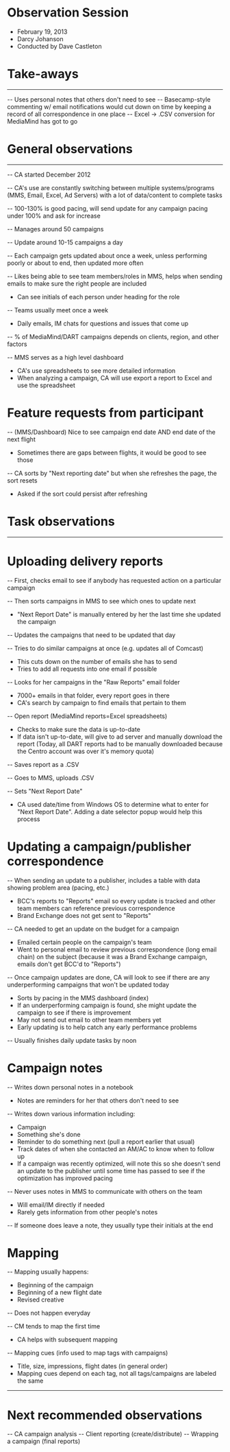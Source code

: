 # Observation Session
- February 19, 2013
- Darcy Johanson
- Conducted by Dave Castleton


# Take-aways
________________________________________________________________
-- Uses personal notes that others don't need to see
-- Basecamp-style commenting w/ email notifications would cut down on time by keeping a record of all correspondence in one place
-- Excel -> .CSV conversion for MediaMind has got to go



# General observations
________________________________________________________________
-- CA started December 2012

-- CA's use are constantly switching between multiple systems/programs (MMS, Email, Excel, Ad Servers) with a lot of data/content to complete tasks

-- 100-130% is good pacing, will send update for any campaign pacing under 100% and ask for increase

-- Manages around 50 campaigns

-- Update around 10-15 campaigns a day

-- Each campaign gets updated about once a week, unless performing poorly or about to end, then updated more often

-- Likes being able to see team members/roles in MMS, helps when sending emails to make sure the right people are included
- Can see initials of each person under heading for the role

-- Teams usually meet once a week
- Daily emails, IM chats for questions and issues that come up

-- % of MediaMind/DART campaigns depends on clients, region, and other factors

-- MMS serves as a high level dashboard
- CA's use spreadsheets to see more detailed information
- When analyzing a campaign, CA will use export a report to Excel and use the spreadsheet

# Feature requests from participant
-- (MMS/Dashboard) Nice to see campaign end date AND end date of the next flight
- Sometimes there are gaps between flights, it would be good to see those

-- CA sorts by "Next reporting date" but when she refreshes the page, the sort resets
- Asked if the sort could persist after refreshing



# Task observations
________________________________________________________________

# Uploading delivery reports
-- First, checks email to see if anybody has requested action on a particular campaign

-- Then sorts campaigns in MMS to see which ones to update next
- "Next Report Date" is manually entered by her the last time she updated the campaign

-- Updates the campaigns that need to be updated that day

-- Tries to do similar campaigns at once (e.g. updates all of Comcast)
- This cuts down on the number of emails she has to send
- Tries to add all requests into one email if possible

-- Looks for her campaigns in the "Raw Reports" email folder
- 7000+ emails in that folder, every report goes in there 
- CA's search by campaign to find emails that pertain to them

-- Open report (MediaMind reports=Excel spreadsheets)
- Checks to make sure the data is up-to-date
- If data isn't up-to-date, will give to ad server and manually download the report (Today, all DART reports had to be manually downloaded because the Centro account was over it's memory quota)

-- Saves report as a .CSV

-- Goes to MMS, uploads .CSV

-- Sets "Next Report Date"
- CA used date/time from Windows OS to determine what to enter  for "Next Report Date". Adding a date selector popup would help this process

# Updating a campaign/publisher correspondence
-- When sending an update to a publisher, includes a table with data showing problem area (pacing, etc.)
- BCC's reports to "Reports" email so every update is tracked and other team members can reference previous correspondence
- Brand Exchange does not get sent to "Reports"

-- CA needed to get an update on the budget for a campaign
- Emailed certain people on the campaign's team
- Went to personal email to review previous correspondence (long email chain) on the subject (because it was a Brand Exchange campaign, emails don't  get BCC'd to "Reports")

-- Once campaign updates are done, CA will look to see if there are any underperforming campaigns that won't be updated today
- Sorts by pacing in the MMS dashboard (index)
- If an underperforming campaign is found, she might update the campaign to see if there is improvement
- May not send out email to other team members yet
- Early updating is to help catch any early performance problems


-- Usually finishes daily update tasks by noon

# Campaign notes
-- Writes down personal notes in a notebook
- Notes are reminders for her that others don't need to see

-- Writes down various information including:
- Campaign
- Something she's done
- Reminder to do something next (pull a report earlier that usual)
- Track dates of when she contacted an AM/AC to know when to follow up
- If a campaign was recently optimized, will note this so she doesn't send an update to the publisher until some time has passed to see if the optimization has improved pacing

-- Never uses notes in MMS to communicate with others on the team
- Will email/IM directly if needed
- Rarely gets information from other people's notes

-- If someone does leave a note, they usually type their initials at the end

# Mapping
-- Mapping usually happens:
- Beginning of the campaign
- Beginning of a new flight date
- Revised creative

-- Does not happen everyday

-- CM tends to map the first time
- CA helps with subsequent mapping

-- Mapping cues (info used to map tags with campaigns)
- Title, size, impressions, flight dates (in general order)
- Mapping cues depend on each tag, not all tags/campaigns are labeled the same

________________________________________________________________

# Next recommended observations
-- CA campaign analysis 
-- Client reporting (create/distribute)
-- Wrapping a campaign (final reports)


 


